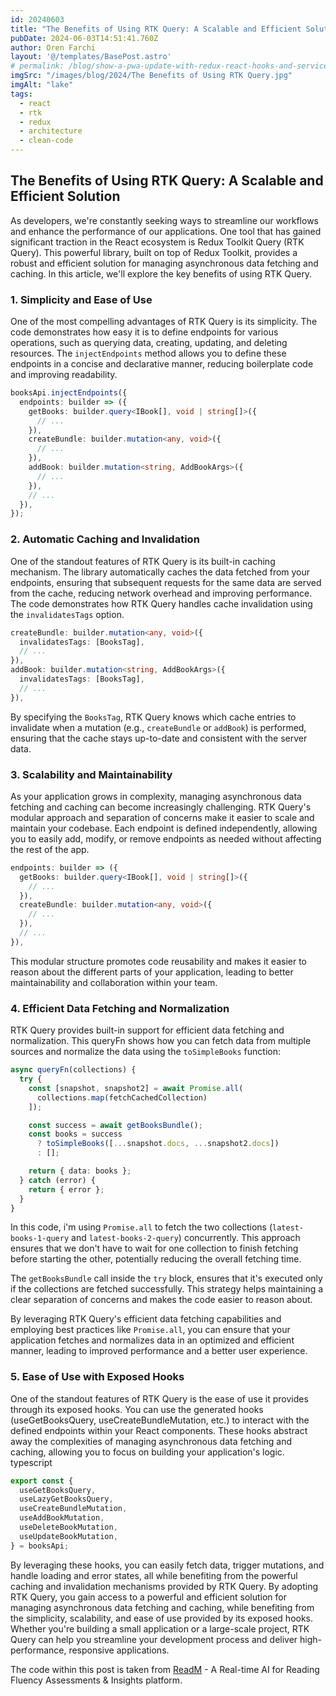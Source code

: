 ```yaml
---
id: 20240603
title: "The Benefits of Using RTK Query: A Scalable and Efficient Solution"
pubDate: 2024-06-03T14:51:41.760Z
author: Oren Farchi
layout: '@/templates/BasePost.astro'
# permalink: /blog/show-a-pwa-update-with-redux-react-hooks-and-service workers/
imgSrc: "/images/blog/2024/The Benefits of Using RTK Query.jpg"
imgAlt: "lake"
tags:
  - react
  - rtk
  - redux
  - architecture
  - clean-code
---
```

## The Benefits of Using RTK Query: A Scalable and Efficient Solution

As developers, we're constantly seeking ways to streamline our workflows and enhance the performance of our applications. One tool that has gained significant traction in the React ecosystem is Redux Toolkit Query (RTK Query). This powerful library, built on top of Redux Toolkit, provides a robust and efficient solution for managing asynchronous data fetching and caching. In this article, we'll explore the key benefits of using RTK Query.

### 1. Simplicity and Ease of Use

One of the most compelling advantages of RTK Query is its simplicity. The code demonstrates how easy it is to define endpoints for various operations, such as querying data, creating, updating, and deleting resources. The `injectEndpoints` method allows you to define these endpoints in a concise and declarative manner, reducing boilerplate code and improving readability.

```typescript
booksApi.injectEndpoints({
  endpoints: builder => ({
    getBooks: builder.query<IBook[], void | string[]>({
      // ...
    }),
    createBundle: builder.mutation<any, void>({
      // ...
    }),
    addBook: builder.mutation<string, AddBookArgs>({
      // ...
    }),
    // ...
  }),
});
```

### 2. Automatic Caching and Invalidation

One of the standout features of RTK Query is its built-in caching mechanism. The library automatically caches the data fetched from your endpoints, ensuring that subsequent requests for the same data are served from the cache, reducing network overhead and improving performance. The code demonstrates how RTK Query handles cache invalidation using the `invalidatesTags` option.

```typescript
createBundle: builder.mutation<any, void>({
  invalidatesTags: [BooksTag],
  // ...
}),
addBook: builder.mutation<string, AddBookArgs>({
  invalidatesTags: [BooksTag],
  // ...
}),
```

By specifying the `BooksTag`, RTK Query knows which cache entries to invalidate when a mutation (e.g., `createBundle` or `addBook`) is performed, ensuring that the cache stays up-to-date and consistent with the server data.

### 3. Scalability and Maintainability

As your application grows in complexity, managing asynchronous data fetching and caching can become increasingly challenging. RTK Query's modular approach and separation of concerns make it easier to scale and maintain your codebase. Each endpoint is defined independently, allowing you to easily add, modify, or remove endpoints as needed without affecting the rest of the app.

```typescript
endpoints: builder => ({
  getBooks: builder.query<IBook[], void | string[]>({
    // ...
  }),
  createBundle: builder.mutation<any, void>({
    // ...
  }),
  // ...
}),
```

This modular structure promotes code reusability and makes it easier to reason about the different parts of your application, leading to better maintainability and collaboration within your team.

### 4. Efficient Data Fetching and Normalization

RTK Query provides built-in support for efficient data fetching and normalization. This queryFn shows how you can fetch data from multiple sources and normalize the data using the `toSimpleBooks` function:

```typescript
async queryFn(collections) {
  try {
    const [snapshot, snapshot2] = await Promise.all(
      collections.map(fetchCachedCollection)
    ]);

    const success = await getBooksBundle();
    const books = success
      ? toSimpleBooks([...snapshot.docs, ...snapshot2.docs])
      : [];

    return { data: books };
  } catch (error) {
    return { error };
  }
}
```

In this code, i'm using `Promise.all` to fetch the two collections (`latest-books-1-query` and `latest-books-2-query`) concurrently. This approach ensures that we don't have to wait for one collection to finish fetching before starting the other, potentially reducing the overall fetching time.

The `getBooksBundle` call inside the `try` block, ensures that it's executed only if the collections are fetched successfully. This strategy helps maintaining a clear separation of concerns and makes the code easier to reason about.

By leveraging RTK Query's efficient data fetching capabilities and employing best practices like `Promise.all`, you can ensure that your application fetches and normalizes data in an optimized and efficient manner, leading to improved performance and a better user experience.

### 5. Ease of Use with Exposed Hooks

One of the standout features of RTK Query is the ease of use it provides through its exposed hooks. You can use the generated hooks (useGetBooksQuery, useCreateBundleMutation, etc.) to interact with the defined endpoints within your React components. These hooks abstract away the complexities of managing asynchronous data fetching and caching, allowing you to focus on building your application's logic.
typescript

```typescript
export const {
  useGetBooksQuery,
  useLazyGetBooksQuery,
  useCreateBundleMutation,
  useAddBookMutation,
  useDeleteBookMutation,
  useUpdateBookMutation,
} = booksApi;
```

By leveraging these hooks, you can easily fetch data, trigger mutations, and handle loading and error states, all while benefiting from the powerful caching and invalidation mechanisms provided by RTK Query.
By adopting RTK Query, you gain access to a powerful and efficient solution for managing asynchronous data fetching and caching, while benefiting from the simplicity, scalability, and ease of use provided by its exposed hooks. Whether you're building a small application or a large-scale project, RTK Query can help you streamline your development process and deliver high-performance, responsive applications.

The code within this post is taken from [ReadM](https://readm.app) - A Real-time AI for Reading Fluency Assessments & Insights platform.
